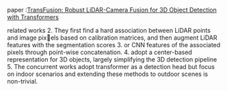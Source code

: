 paper :[TransFusion: Robust LiDAR-Camera Fusion for 3D Object Detection with Transformers](https://arxiv.org/pdf/2203.11496.pdf)


related works
2. They first find a hard association between LiDAR points and image pixels based on calibration matrices, and then augment LiDAR
features with the segmentation scores
3. or CNN features of the associated pixels through point-wise concatenation.
4. adopt a center-based representation for 3D objects, largely simplifying the 3D detection pipeline
5. The concurrent works adopt transformer as a detection head but focus on indoor scenarios and extending these methods to outdoor scenes is non-trivial.
